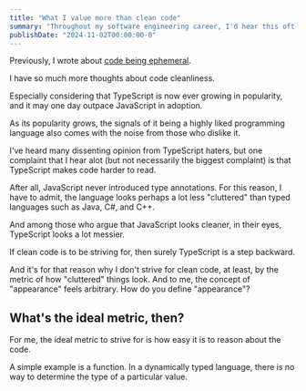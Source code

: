 ```yaml
---
title: "What I value more than clean code"
summary: "Throughout my software engineering career, I'd hear this oft-repeated complaint from way too many people: code is hard to read. But should we always listen to this complaint, or should we just let them pass?"
publishDate: "2024-11-02T00:00:00-0"
---
```


Previously, I wrote about [code being ephemeral](https://blog.salrahman.com/posts/2024/11/ephemerality-of-code).

I have so much more thoughts about code cleanliness.

Especially considering that TypeScript is now ever growing in popularity, and it may one day outpace JavaScript in adoption.

As its popularity grows, the signals of it being a highly liked programming language also comes with the noise from those who dislike it.

I've heard many dissenting opinion from TypeScript haters, but one complaint that I hear alot (but not necessarily the biggest complaint) is that TypeScript makes code harder to read.

After all, JavaScript never introduced type annotations. For this reason, I have to admit, the language looks perhaps a lot less "cluttered" than typed languages such as Java, C#, and C++.

And among those who argue that JavaScript looks cleaner, in their eyes, TypeScript looks a lot messier.

If clean code is to be striving for, then surely TypeScript is a step backward.

And it's for that reason why I don't strive for clean code, at least, by the metric of how "cluttered" things look. And to me, the concept of "appearance" feels arbitrary. How do you define "appearance"?

## What's the ideal metric, then?

For me, the ideal metric to strive for is how easy it is to reason about the code.

A simple example is a function. In a dynamically typed language, there is no way to determine the type of a particular value.
